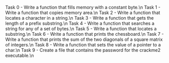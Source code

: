 Task 0 - Write a function that fills memory with a constant byte.\n
Task 1 - Write a function that copies memory area.\n
Task 2 - Write a function that locates a character in a string.\n
Task 3 - Write a function that gets the length of a prefix substring.\n
Task 4 - Write a function that searches a string for any of a set of bytes.\n
Task 5 - Write a function that locates a substring.\n
Task 6 - Write a function that prints the chessboard.\n
Task 7 - Write a function that prints the sum of the two diagonals of a square matrix of integers.\n
Task 8 - Write a function that sets the value of a pointer to a char.\n
Task 9 - Create a file that contains the password for the crackme2 executable.\n

